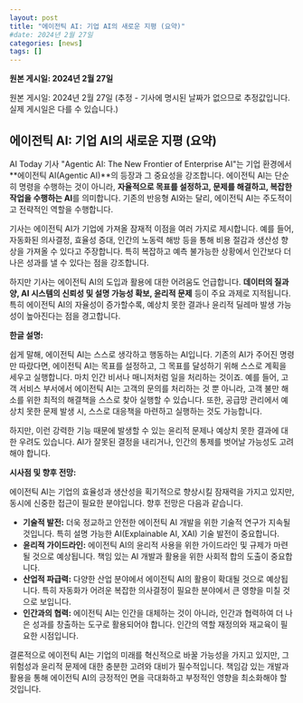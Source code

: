 ```yaml
---
layout: post
title: "에이전틱 AI: 기업 AI의 새로운 지평 (요약)"
#date: 2024년 2월 27일
categories: [news]
tags: []
---
```


**원본 게시일: 2024년 2월 27일**

원본 게시일: 2024년 2월 27일 (추정 - 기사에 명시된 날짜가 없으므로 추정값입니다. 실제 게시일은 다를 수 있습니다.)


## 에이전틱 AI: 기업 AI의 새로운 지평 (요약)

AI Today 기사 "Agentic AI: The New Frontier of Enterprise AI"는 기업 환경에서 **에이전틱 AI(Agentic AI)**의 등장과 그 중요성을 강조합니다. 에이전틱 AI는 단순히 명령을 수행하는 것이 아니라, **자율적으로 목표를 설정하고, 문제를 해결하고, 복잡한 작업을 수행하는 AI**를 의미합니다.  기존의 반응형 AI와는 달리, 에이전틱 AI는 주도적이고 전략적인 역할을 수행합니다.

기사는 에이전틱 AI가 기업에 가져올 잠재적 이점을 여러 가지로 제시합니다.  예를 들어,  자동화된 의사결정, 효율성 증대, 인간의 노동력 해방 등을 통해 비용 절감과 생산성 향상을 가져올 수 있다고 주장합니다. 특히 복잡하고 예측 불가능한 상황에서 인간보다 더 나은 성과를 낼 수 있다는 점을 강조합니다.

하지만 기사는 에이전틱 AI의 도입과 활용에 대한 어려움도 언급합니다.  **데이터의 질과 양, AI 시스템의 신뢰성 및 설명 가능성 확보, 윤리적 문제** 등이 주요 과제로 지적됩니다.  특히 에이전틱 AI의 자율성이 증가할수록, 예상치 못한 결과나 윤리적 딜레마 발생 가능성이 높아진다는 점을 경고합니다.


**한글 설명:**

쉽게 말해, 에이전틱 AI는 스스로 생각하고 행동하는 AI입니다.  기존의 AI가 주어진 명령만 따랐다면, 에이전틱 AI는 목표를 설정하고, 그 목표를 달성하기 위해 스스로 계획을 세우고 실행합니다. 마치 인간 비서나 매니저처럼 일을 처리하는 것이죠. 예를 들어,  고객 서비스 부서에서 에이전틱 AI는 고객의 문의를 처리하는 것 뿐 아니라, 고객 불만 해소를 위한 최적의 해결책을 스스로 찾아 실행할 수 있습니다.  또한, 공급망 관리에서 예상치 못한 문제 발생 시, 스스로 대응책을 마련하고 실행하는 것도 가능합니다.

하지만, 이런 강력한 기능 때문에 발생할 수 있는 윤리적 문제나 예상치 못한 결과에 대한 우려도 있습니다.  AI가 잘못된 결정을 내리거나, 인간의 통제를 벗어날 가능성도 고려해야 합니다.


**시사점 및 향후 전망:**

에이전틱 AI는 기업의 효율성과 생산성을 획기적으로 향상시킬 잠재력을 가지고 있지만, 동시에 신중한 접근이 필요한 분야입니다.  향후 전망은 다음과 같습니다.

* **기술적 발전:**  더욱 정교하고 안전한 에이전틱 AI 개발을 위한 기술적 연구가 지속될 것입니다. 특히 설명 가능한 AI(Explainable AI, XAI) 기술 발전이 중요합니다.
* **윤리적 가이드라인:**  에이전틱 AI의 윤리적 사용을 위한 가이드라인 및 규제가 마련될 것으로 예상됩니다.  책임 있는 AI 개발과 활용을 위한 사회적 합의 도출이 중요합니다.
* **산업적 파급력:**  다양한 산업 분야에서 에이전틱 AI의 활용이 확대될 것으로 예상됩니다.  특히 자동화가 어려운 복잡한 의사결정이 필요한 분야에서 큰 영향을 미칠 것으로 보입니다.
* **인간과의 협력:**  에이전틱 AI는 인간을 대체하는 것이 아니라, 인간과 협력하여 더 나은 성과를 창출하는 도구로 활용되어야 합니다. 인간의 역할 재정의와 재교육이 필요한 시점입니다.


결론적으로 에이전틱 AI는 기업의 미래를 혁신적으로 바꿀 가능성을 가지고 있지만,  그 위험성과 윤리적 문제에 대한 충분한 고려와 대비가 필수적입니다.  책임감 있는 개발과 활용을 통해 에이전틱 AI의 긍정적인 면을 극대화하고 부정적인 영향을 최소화해야 할 것입니다.